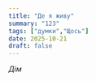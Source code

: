 ```yaml
---
title: "Де я живу"
summary: "123"
tags: ["думки","Щось"]
date: 2025-10-21
draft: false
---
```


*Дім*
